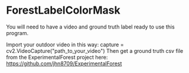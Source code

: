# ForestLabelColorMask

You will need to have a video and ground truth label ready to use this program. 

Import your outdoor video in this way: capture = cv2.VideoCapture("path_to_your_video")
Then get a ground truth csv file from the ExperimentalForest project here: https://github.com/jhn8709/ExperimentalForest
